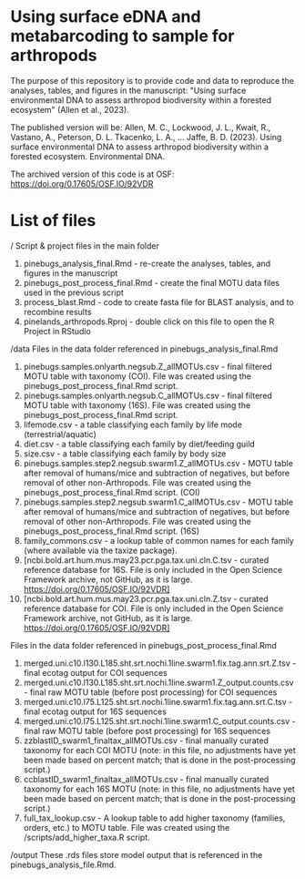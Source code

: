 # Using surface eDNA and metabarcoding to sample for arthropods
The purpose of this repository is to provide code and data to reproduce the analyses, tables, and figures in the manuscript: "Using surface environmental DNA to assess arthropod biodiversity within a forested ecosystem" (Allen et al., 2023). 

The published version will be:
Allen, M. C., Lockwood, J. L., Kwait, R., Vastano, A., Peterson, D. L. Tkacenko, L. A., … Jaffe, B. D. (2023). Using surface environmental DNA to assess arthropod biodiversity within a forested ecosystem. Environmental DNA.

The archived version of this code is at OSF: https://doi.org/0.17605/OSF.IO/92VDR

# List of files

/
Script & project files in the main folder
1. pinebugs_analysis_final.Rmd - re-create the analyses, tables, and figures in the manuscript
2. pinebugs_post_process_final.Rmd - create the final MOTU data files used in the previous script
3. process_blast.Rmd - code to create fasta file for BLAST analysis, and to recombine results
4. pinelands_arthropods.Rproj - double click on this file to open the R Project in RStudio

/data
Files in the data folder referenced in pinebugs_analysis_final.Rmd

1. pinebugs.samples.onlyarth.negsub.Z_allMOTUs.csv - final filtered MOTU table with taxonomy (COI). File was created using the pinebugs_post_process_final.Rmd script.
2. pinebugs.samples.onlyarth.negsub.C_allMOTUs.csv - final filtered MOTU table with taxonomy (16S). File was created using the pinebugs_post_process_final.Rmd script.
3. lifemode.csv - a table classifying each family by life mode (terrestrial/aquatic)
4. diet.csv - a table classifying each family by diet/feeding guild
5. size.csv - a table classifying each family by body size
6. pinebugs.samples.step2.negsub.swarm1.Z_allMOTUs.csv - MOTU table after removal of humans/mice and subtraction of negatives, but before removal of other non-Arthropods.  File was created using the pinebugs_post_process_final.Rmd script. (COI)
7. pinebugs.samples.step2.negsub.swarm1.C_allMOTUs.csv - MOTU table after removal of humans/mice and subtraction of negatives, but before removal of other non-Arthropods.  File was created using the pinebugs_post_process_final.Rmd script. (16S)
8. family_commons.csv - a lookup table of common names for each family (where available via the taxize package). 
9. [ncbi.bold.art.hum.mus.may23.pcr.pga.tax.uni.cln.C.tsv - curated reference database for 16S. File is only included in the Open Science Framework archive, not GitHub, as it is large. https://doi.org/0.17605/OSF.IO/92VDR]
10. [ncbi.bold.art.hum.mus.may23.pcr.pga.tax.uni.cln.Z.tsv - curated reference database for COI. File is only included in the Open Science Framework archive, not GitHub, as it is large. https://doi.org/0.17605/OSF.IO/92VDR]

Files in the data folder referenced in pinebugs_post_process_final.Rmd

1. merged.uni.c10.l130.L185.sht.srt.nochi.1line.swarm1.fix.tag.ann.srt.Z.tsv - final ecotag output for COI sequences
2. merged.uni.c10.l130.L185.sht.srt.nochi.1line.swarm1.Z_output.counts.csv - final raw MOTU table (before post processing) for COI sequences
3. merged.uni.c10.l75.L125.sht.srt.nochi.1line.swarm1.fix.tag.ann.srt.C.tsv - final ecotag output for 16S sequences
4. merged.uni.c10.l75.L125.sht.srt.nochi.1line.swarm1.C_output.counts.csv - final raw MOTU table (before post processing) for 16S sequences
5. zzblastID_swarm1_finaltax_allMOTUs.csv - final manually curated taxonomy for each COI MOTU (note: in this file, no adjustments have yet been made based on percent match; that is done in the post-processing script.)
6. ccblastID_swarm1_finaltax_allMOTUs.csv - final manually curated taxonomy for each 16S MOTU (note: in this file, no adjustments have yet been made based on percent match; that is done in the post-processing script.)
7. full_tax_lookup.csv - A lookup table to add higher taxonomy (families, orders, etc.) to MOTU table. File was created using the /scripts/add_higher_taxa.R script.

/output
These .rds files store model output that is referenced in the pinebugs_analysis_file.Rmd.